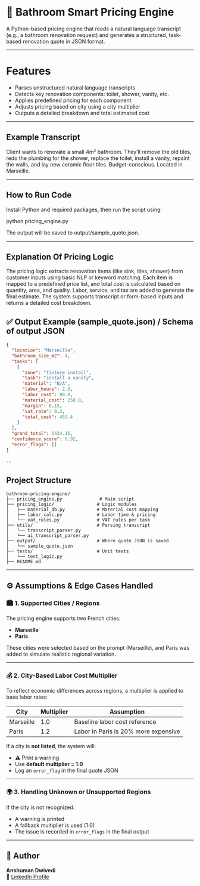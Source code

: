 # 🛁 Bathroom Smart Pricing Engine

A Python-based pricing engine that reads a natural language transcript (e.g., a bathroom renovation request) and generates a structured, task-based renovation quote in JSON format.

---

# Features

- Parses unstructured natural language transcripts
- Detects key renovation components: toilet, shower, vanity, etc.
- Applies predefined pricing for each component
- Adjusts pricing based on city using a city multiplier
- Outputs a detailed breakdown and total estimated cost

---

##  Example Transcript

Client wants to renovate a small 4m² bathroom. They’ll remove the old tiles, redo the plumbing for the shower, replace the toilet, install a vanity, repaint the walls, and lay new ceramic floor tiles. Budget-conscious. Located in Marseille.


--- 

## How to Run Code

Install Python and required packages, then run the script using:

python pricing_engine.py

The output will be saved to output/sample_quote.json.

---

## Explanation Of Pricing Logic

The pricing logic extracts renovation items (like sink, tiles, shower) from customer inputs using basic NLP or keyword matching. Each item is mapped to a predefined price list, and total cost is calculated based on quantity, area, and quality. Labor, service, and tax are added to generate the final estimate. The system supports transcript or form-based inputs and returns a detailed cost breakdown.

## ✅ Output Example (sample_quote.json) / Schema of output JSON

```json
{
  "location": "Marseille",
  "bathroom_size_m2": 4,
  "tasks": [
    {
      "zone": "fixture install",
      "task": "install a vanity",
      "material": "N/A",
      "labor_hours": 2.0,
      "labor_cost": 80.0,
      "material_cost": 250.0,
      "margin": 0.15,
      "vat_rate": 0.2,
      "total_cost": 455.4
    }
  ],
  "grand_total": 1424.16,
  "confidence_score": 0.92,
  "error_flags": []
}

```
--

## Project Structure
```plaintext
bathroom-pricing-engine/
├── pricing_engine.py              # Main script
├── pricing_logic/                # Logic modules
│   ├── material_db.py            # Material cost mapping
│   ├── labor_calc.py             # Labor time & pricing
│   └── vat_rules.py              # VAT rules per task
├── utils/                        # Parsing transcript
│   └── transcript_parser.py
|   └── ai_transcript_parser.py
├── output/                       # Where quote JSON is saved
│   └── sample_quote.json
├── tests/                        # Unit tests
│   └── test_logic.py
├── README.md
```
---

## ⚙️ Assumptions & Edge Cases Handled

### 🏙️ 1. Supported Cities / Regions

The pricing engine supports two French cities:
- **Marseille**
- **Paris**

These cities were selected based on the prompt (Marseille), and Paris was added to simulate realistic regional variation.

---

### 💰 2. City-Based Labor Cost Multiplier

To reflect economic differences across regions, a multiplier is applied to base labor rates:

| City      | Multiplier | Assumption                                    |
|-----------|------------|-----------------------------------------------|
| Marseille | 1.0        | Baseline labor cost reference                 |
| Paris     | 1.2        | Labor in Paris is 20% more expensive          |

If a city is **not listed**, the system will:
- ⚠️ Print a warning
- Use **default multiplier = 1.0**
- Log an `error_flag` in the final quote JSON

---

### 🌍 3. Handling Unknown or Unsupported Regions

If the city is not recognized:
- A warning is printed
- A fallback multiplier is used (1.0)
- The issue is recorded in `error_flags` in the final output

---

## 👤 Author

**Anshuman Dwivedi**  
🔗 [LinkedIn Profile](https://www.linkedin.com/in/anshuman-dwivedi-)

